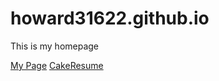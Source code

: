 # howard31622.github.io

This is my homepage


[My Page](https://howard31622.github.io/)
[CakeResume](https://www.cakeresume.com/s--PdIHTais9Fw0ebLtv5uSzg--/howard31622)
